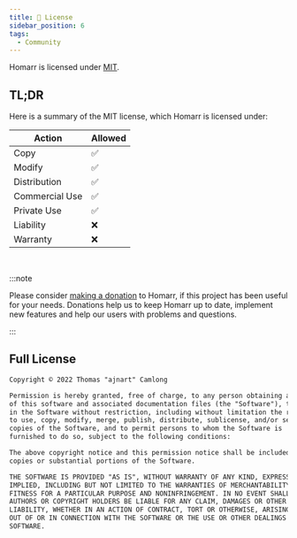 ```yaml
---
title: 📜 License
sidebar_position: 6
tags:
  - Community
---
```



Homarr is licensed under [MIT](https://en.wikipedia.org/wiki/MIT_License).

## TL;DR

Here is a summary of the MIT license, which Homarr is licensed under:

| Action         | Allowed |
| -------------- | ------- |
| Copy           | ✅      |
| Modify         | ✅      |
| Distribution   | ✅      |
| Commercial Use | ✅      |
| Private Use    | ✅      |
| Liability      | ❌      |
| Warranty       | ❌      |

<br/>

:::note

Please consider [making a donation](/docs/community/donate) to Homarr, if this project has been useful for your needs. Donations help us to keep Homarr up to date, implement new features and help our users with problems and questions.

:::



## Full License

```txt
Copyright © 2022 Thomas "ajnart" Camlong

Permission is hereby granted, free of charge, to any person obtaining a copy
of this software and associated documentation files (the "Software"), to deal
in the Software without restriction, including without limitation the rights
to use, copy, modify, merge, publish, distribute, sublicense, and/or sell
copies of the Software, and to permit persons to whom the Software is
furnished to do so, subject to the following conditions:

The above copyright notice and this permission notice shall be included in all
copies or substantial portions of the Software.

THE SOFTWARE IS PROVIDED "AS IS", WITHOUT WARRANTY OF ANY KIND, EXPRESS OR
IMPLIED, INCLUDING BUT NOT LIMITED TO THE WARRANTIES OF MERCHANTABILITY,
FITNESS FOR A PARTICULAR PURPOSE AND NONINFRINGEMENT. IN NO EVENT SHALL THE
AUTHORS OR COPYRIGHT HOLDERS BE LIABLE FOR ANY CLAIM, DAMAGES OR OTHER
LIABILITY, WHETHER IN AN ACTION OF CONTRACT, TORT OR OTHERWISE, ARISING FROM,
OUT OF OR IN CONNECTION WITH THE SOFTWARE OR THE USE OR OTHER DEALINGS IN THE
SOFTWARE.
```

